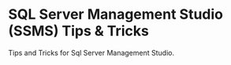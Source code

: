 # SQL Server Management Studio (SSMS) Tips & Tricks
Tips and Tricks for Sql Server Management Studio.
